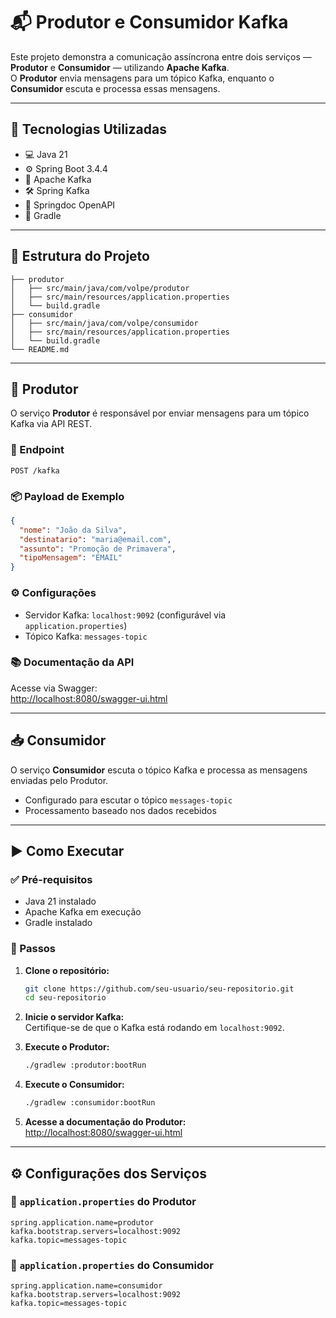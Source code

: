 
# 📬 Produtor e Consumidor Kafka

Este projeto demonstra a comunicação assíncrona entre dois serviços — **Produtor** e **Consumidor** — utilizando **Apache Kafka**.  
O **Produtor** envia mensagens para um tópico Kafka, enquanto o **Consumidor** escuta e processa essas mensagens.

---

## 🚀 Tecnologias Utilizadas

- 💻 Java 21  
- ⚙️ Spring Boot 3.4.4  
- 📡 Apache Kafka  
- 🛠️ Spring Kafka  
- 📘 Springdoc OpenAPI  
- 🧰 Gradle

---

## 🧱 Estrutura do Projeto

```
├── produtor
│   ├── src/main/java/com/volpe/produtor
│   ├── src/main/resources/application.properties
│   └── build.gradle
├── consumidor
│   ├── src/main/java/com/volpe/consumidor
│   ├── src/main/resources/application.properties
│   └── build.gradle
└── README.md
```

---

## 📨 Produtor

O serviço **Produtor** é responsável por enviar mensagens para um tópico Kafka via API REST.

### 🔗 Endpoint
```
POST /kafka
```

### 📦 Payload de Exemplo

```json
{
  "nome": "João da Silva",
  "destinatario": "maria@email.com",
  "assunto": "Promoção de Primavera",
  "tipoMensagem": "EMAIL"
}
```

### ⚙️ Configurações

- Servidor Kafka: `localhost:9092` (configurável via `application.properties`)
- Tópico Kafka: `messages-topic`

### 📚 Documentação da API

Acesse via Swagger:  
[http://localhost:8080/swagger-ui.html](http://localhost:8080/swagger-ui.html)

---

## 📥 Consumidor

O serviço **Consumidor** escuta o tópico Kafka e processa as mensagens enviadas pelo Produtor.

- Configurado para escutar o tópico `messages-topic`
- Processamento baseado nos dados recebidos

---

## ▶️ Como Executar

### ✅ Pré-requisitos

- Java 21 instalado  
- Apache Kafka em execução  
- Gradle instalado  

### 📌 Passos

1. **Clone o repositório:**
   ```bash
   git clone https://github.com/seu-usuario/seu-repositorio.git
   cd seu-repositorio
   ```

2. **Inicie o servidor Kafka:**  
   Certifique-se de que o Kafka está rodando em `localhost:9092`.

3. **Execute o Produtor:**
   ```bash
   ./gradlew :produtor:bootRun
   ```

4. **Execute o Consumidor:**
   ```bash
   ./gradlew :consumidor:bootRun
   ```

5. **Acesse a documentação do Produtor:**  
   [http://localhost:8080/swagger-ui.html](http://localhost:8080/swagger-ui.html)

---

## ⚙️ Configurações dos Serviços

### 🔧 `application.properties` do **Produtor**
```properties
spring.application.name=produtor
kafka.bootstrap.servers=localhost:9092
kafka.topic=messages-topic
```

### 🔧 `application.properties` do **Consumidor**
```properties
spring.application.name=consumidor
kafka.bootstrap.servers=localhost:9092
kafka.topic=messages-topic
```
